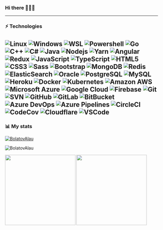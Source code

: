 ### Hi there 👋🐰🥕

<!--
**BolatovAlau/BolatovAlau** is a ✨ _special_ ✨ repository because its `README.md` (this file) appears on your GitHub profile.

Here are some ideas to get you started:

- 🔭 I’m currently working on ...
- 🌱 I’m currently learning ...
- 👯 I’m looking to collaborate on ...
- 🤔 I’m looking for help with ...
- 💬 Ask me about ...
- 📫 How to reach me: ...
- 😄 Pronouns: ...
- ⚡ Fun fact: ...
-->
---
### ⚡ Technologies

![Linux](https://img.shields.io/badge/-Linux-000000.svg?logo=linux&style=flat-square)
![Windows](https://img.shields.io/badge/-Windows-0078D6.svg?logo=windows&style=flat-square)
![WSL](https://img.shields.io/badge/-WSL-000000.svg?logo=linux&style=flat-square)
![Powershell](https://img.shields.io/badge/-Powershell-000000.svg?logo=powershell&style=flat-square)
![Go](https://img.shields.io/badge/-Go-76E1FE.svg?logo=go&style=flat-square)
<img alt="C++" src="https://img.shields.io/badge/-C%2B%2B-00599C?style=flat-square&logo=C%2B%2B&logoColor=white">
<img alt="C#" src="https://img.shields.io/badge/-C%23-228b22?style=flat-square&logo=C&logoColor=white">
![Java](https://img.shields.io/badge/-Java-007396.svg?logo=java&style=flat-square)
![Nodejs](https://img.shields.io/badge/-Nodejs-black?style=flat-square&logo=Node.js)
![Yarn](https://img.shields.io/badge/-Yarn-000000.svg?logo=yarn&style=flat-square)
![Angular](https://img.shields.io/badge/-Angular-DD0031.svg?logo=angular&style=flat-square)
![Redux](https://img.shields.io/badge/-Redux-764ABC.svg?logo=redux&style=flat-square)
![JavaScript](https://img.shields.io/badge/-JavaScript-black?style=flat-square&logo=javascript)
![TypeScript](https://img.shields.io/badge/-TypeScript-007ACC?style=flat-square&logo=typescript)
![HTML5](https://img.shields.io/badge/-HTML5-E34F26?style=flat-square&logo=html5&logoColor=white)
![CSS3](https://img.shields.io/badge/-CSS3-1572B6?style=flat-square&logo=css3)
![Sass](https://img.shields.io/badge/-Sass-000000.svg?logo=sass&style=flat-square)
![Bootstrap](https://img.shields.io/badge/-Bootstrap-563D7C?style=flat-square&logo=bootstrap)
![MongoDB](https://img.shields.io/badge/-MongoDB-black?style=flat-square&logo=mongodb)
![Redis](https://img.shields.io/badge/-Redis-black?style=flat-square&logo=Redis)
![ElasticSearch](https://img.shields.io/badge/-ElasticSearch-005571?style=flat-square&logo=elasticsearch)
![Oracle](https://img.shields.io/badge/-Oracle-F80000.svg?logo=oracle&style=flat-square)
![PostgreSQL](https://img.shields.io/badge/-PostgreSQL-336791?style=flat-square&logo=postgresql)
![MySQL](https://img.shields.io/badge/-MySQL-black?style=flat-square&logo=mysql)
![Heroku](https://img.shields.io/badge/-Heroku-430098?style=flat-square&logo=heroku)
![Docker](https://img.shields.io/badge/-Docker-black?style=flat-square&logo=docker)
![Kubernetes](https://img.shields.io/badge/-Kubernetes-black.svg?logo=kubernetes&style=flat-square)
![Amazon AWS](https://img.shields.io/badge/Amazon%20AWS-232F3E?style=flat-square&logo=amazon-aws)
![Microsoft Azure](https://img.shields.io/badge/Microsoft%20Azure-232F7E?style=flat-square&logo=microsoft-azure)
![Google Cloud](https://img.shields.io/badge/Google%20Cloud-black?style=flat-square&logo=google-cloud)
![Firebase](https://img.shields.io/badge/-Firebase-FF9e3d.svg?logo=firebase&style=flat-square)
![Git](https://img.shields.io/badge/-Git-black?style=flat-square&logo=git)
![SVN](https://img.shields.io/badge/-Subversion-000000.svg?logo=subversion&style=flat-square)
![GitHub](https://img.shields.io/badge/-GitHub-181717?style=flat-square&logo=github)
![GitLab](https://img.shields.io/badge/-GitLab-FCA121?style=flat-square&logo=gitlab)
![BitBucket](https://img.shields.io/badge/-BitBucket-darkblue?style=flat-square&logo=bitbucket)
![Azure DevOps](https://img.shields.io/badge/-Azure%20devops-0078D7.svg?logo=azure-devops&style=flat-square)
![Azure Pipelines](https://img.shields.io/badge/-Azure%20pipelines-2560E0.svg?logo=azure-pipelines&style=flat-square)
![CircleCI](https://img.shields.io/badge/-Circleci-343434.svg?logo=circleci&style=flat-square)
![CodeCov](https://img.shields.io/badge/-Codecov-000000.svg?logo=codecov&style=flat-square)
![Cloudflare](https://img.shields.io/badge/-Cloudflare-000000.svg?logo=cloudflare&style=flat-square)
![VSCode](https://img.shields.io/badge/-Visual%20Studio%20Code-007ACC.svg?style=flat-square&logo=visual-studio-code)
---

### 📊 My stats

<p align="left"> <a href="https://github.com/ryo-ma/github-profile-trophy"><img src="https://github-profile-trophy.vercel.app/?username=BolatovAlau&row=1&theme=onedark" alt="BolatovAlau" /></a> </p>

<p><img align="center" src="https://github-readme-streak-stats.herokuapp.com/?user=BolatovAlau&theme=onedark" alt="BolatovAlau" /></p>

<a href="https://github.com/anuraghazra/github-readme-stats"><img align="left" height="232rem" src="https://github-readme-stats.vercel.app/api/top-langs/?username=BolatovAlau&theme=onedark" /></a>
<a href="https://github.com/anuraghazra/github-readme-stats"><img align="center" height="232rem" src="https://github-readme-stats.vercel.app/api?username=BolatovAlau&theme=onedark" /></a>
